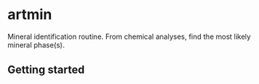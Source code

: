# artmin
Mineral identification routine. From chemical analyses, find the most likely mineral phase(s).

## Getting started
